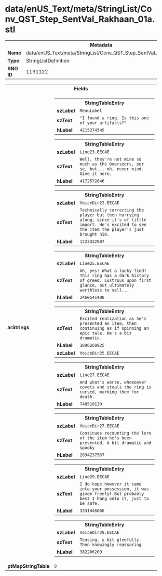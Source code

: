 <h1>data/enUS_Text/meta/StringList/Conv_QST_Step_SentVal_Rakhaan_01a.stl</h1><table><tr><th colspan="100%">Metadata</th></tr><tr><td><b>Name</b></td><td>data/enUS_Text/meta/StringList/Conv_QST_Step_SentVal_Rakhaan_01a.stl</td></tr><tr><td><b>Type</b></td><td>StringListDefinition</td></tr><tr><td><b>SNO ID</b></td><td>1191122</td></tr></table>

<table><tr><th colspan="100%">Fields</th></tr><tr><td><b>arStrings</b></td><td><table><tr><th colspan="100%">StringTableEntry</th></tr><tr><td><b>szLabel</b></td><td><code>MenuLabel</code></td></tr><tr><td><b>szText</b></td><td><code>"I found a ring. Is this one of your artifacts?"</code></td></tr><tr><td><b>hLabel</b></td><td><code>4215274549</code></td></tr></table>


<table><tr><th colspan="100%">StringTableEntry</th></tr><tr><td><b>szLabel</b></td><td><code>Line23.EECAE</code></td></tr><tr><td><b>szText</b></td><td><code>Well, they're not mine so much as the Overseers, per se, but... oh, never mind. Give it here.</code></td></tr><tr><td><b>hLabel</b></td><td><code>4172572846</code></td></tr></table>


<table><tr><th colspan="100%">StringTableEntry</th></tr><tr><td><b>szLabel</b></td><td><code>VoiceDir23.EECAE</code></td></tr><tr><td><b>szText</b></td><td><code>Technically correcting the player but then hurrying along, since it's of little import. He's excited to see the item the player's just brought him.</code></td></tr><tr><td><b>hLabel</b></td><td><code>1223332987</code></td></tr></table>


<table><tr><th colspan="100%">StringTableEntry</th></tr><tr><td><b>szLabel</b></td><td><code>Line25.EECAE</code></td></tr><tr><td><b>szText</b></td><td><code>Ah, yes! What a lucky find! This ring has a dark history of greed. Lustrous upon first glance, but ultimately worthless to sell...</code></td></tr><tr><td><b>hLabel</b></td><td><code>2460541488</code></td></tr></table>


<table><tr><th colspan="100%">StringTableEntry</th></tr><tr><td><b>szText</b></td><td><code>Excited realization as he's presented an item, then continuing as if spinning an epic tale. He's a bit dramatic.</code></td></tr><tr><td><b>hLabel</b></td><td><code>3806268925</code></td></tr><tr><td><b>szLabel</b></td><td><code>VoiceDir25.EECAE</code></td></tr></table>


<table><tr><th colspan="100%">StringTableEntry</th></tr><tr><td><b>szLabel</b></td><td><code>Line27.EECAE</code></td></tr><tr><td><b>szText</b></td><td><code>And what's worse, whosoever covets and steals the ring is cursed, marking them for death.</code></td></tr><tr><td><b>hLabel</b></td><td><code>748510130</code></td></tr></table>


<table><tr><th colspan="100%">StringTableEntry</th></tr><tr><td><b>szLabel</b></td><td><code>VoiceDir27.EECAE</code></td></tr><tr><td><b>szText</b></td><td><code>Continues recounting the lore of the item he's been presented. A bit dramatic and spooky</code></td></tr><tr><td><b>hLabel</b></td><td><code>2094237567</code></td></tr></table>


<table><tr><th colspan="100%">StringTableEntry</th></tr><tr><td><b>szLabel</b></td><td><code>Line29.EECAE</code></td></tr><tr><td><b>szText</b></td><td><code>I do hope however it came into your possession, it was given freely! But probably best I hang onto it, just to be safe.</code></td></tr><tr><td><b>hLabel</b></td><td><code>3331446068</code></td></tr></table>


<table><tr><th colspan="100%">StringTableEntry</th></tr><tr><td><b>szLabel</b></td><td><code>VoiceDir29.EECAE</code></td></tr><tr><td><b>szText</b></td><td><code>Teasing, a bit gleefully. Then knowingly reassuring</code></td></tr><tr><td><b>hLabel</b></td><td><code>382206209</code></td></tr></table>


</td></tr><tr><td><b>ptMapStringTable</b></td><td><code>0</code></td></tr></table>

